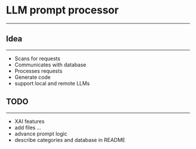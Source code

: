 # LLM prompt processor
---
## Idea
---
- Scans for requests
- Communicates with database
- Processes requests
- Generate code
- support local and remote LLMs

## TODO
---
- XAI features
- add files ...
- advance prompt logic
- describe categories and database in README

